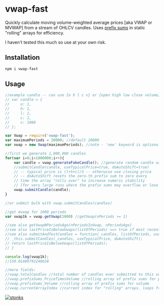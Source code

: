 # vwap-fast

Quickly calculate moving volume-weighted average prices [aka VWAP or MVWAP] from a stream of OHLCV candles. Uses [prefix sums](https://en.wikipedia.org/wiki/Prefix_sum) in static "rolling" arrays for efficiency.

I haven't tested this much so use at your own risk.

## Installation

```sh
npm i vwap-fast
```

## Usage 

```javascript
//example candle -- can use {o h l c v} or {open high low close volume} 
// var candle = {
//     o: 1,
//     h: 1,
//     l: 1,
//     c: 1,
//     v: 1000
// };

var Vwap = require('vwap-fast');
var maximumPeriods = 20000; //default 20000
var vwap = new Vwap(maximumPeriods); //note - 'new' keyword is optional, works either way

//first we generate 1,000,000 candles
for(var i=0;i<1000000;i++){
    var candle = vwap.generateFakeCandle(); //generate random candle around price $150 {o h l c v}
    //submitCandle(candle, useTypicalPrice=true, doAutoShift=true) 
    // -- typical price is (l+h+c)/3 -- otherwise use closing price
    // -- doAutoShift resets the zero-th prefix sum to zero every 
    // time the array "rolls over" to increase numeric stability 
    // [for very large runs where the prefix sums may overflow or lose precision]
    vwap.submitCandle(candle);
}

//or submit bulk with vwap.submitCandles(candles)

//get mvwap for 1000 periods
var vwap1k = vwap.getVwap(1000) //getVwap(nPeriods >= 1)

//see also getVwapNPeriodsAgo(nPeriodsInVwap, nPeriodsAgo) 
//see also lastPriceIsBelowVwaps(listOfPeriods) ==> true if most recent price below all vwap periods in input 
//see also submitAndTestCandles = function(_candles, listOfPeriods, useTypicalPrice=true, doAutoShift=true){
// _this.submitCandles(_candles, useTypicalPrice, doAutoShift);
// return lastPriceIsBelowVwaps(listOfPeriods);
// }

console.log(vwap1k);
//150.01489792240628

//more fields:
//vwap.totalCandles //total number of candles ever submitted to this vwap [including any that have been purged etc]
//vwap.prefixSums_PriceTimesVolume //rolling array of prefix sums for price x volume
//vwap.prefixSums_Volume //rolling array of prefix sums for volume
//vwap.currentArrayIndex //current index for "rolling" arrays. loops from 0...maximumPeriods
```


[![stonks](https://i.imgur.com/UpDxbfe.png)](https://www.npmjs.com/~stonkpunk)



